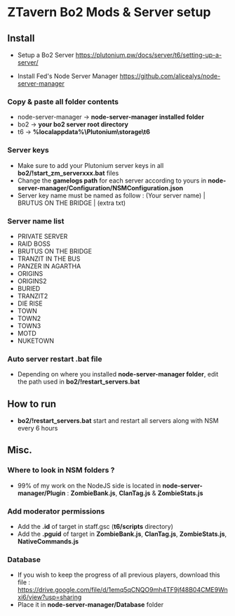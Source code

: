 # ZTavern Bo2 Mods & Server setup
## Install
- Setup a Bo2 Server
https://plutonium.pw/docs/server/t6/setting-up-a-server/

- Install Fed's Node Server Manager
https://github.com/alicealys/node-server-manager

### Copy & paste all folder contents
- node-server-manager -> **node-server-manager installed folder**
- bo2 -> **your bo2 server root directory**
- t6 -> **%localappdata%\Plutonium\storage\t6**

### Server keys
- Make sure to add your Plutonium server keys in all **bo2/!start_zm_serverxxx.bat** files
- Change the **gamelogs path** for each server according to yours in **node-server-manager/Configuration/NSMConfiguration.json**
- Server key name must be named as follow :
(Your server name) | BRUTUS ON THE BRIDGE | (extra txt)

### Server name list 
- PRIVATE SERVER
- RAID BOSS
- BRUTUS ON THE BRIDGE
- TRANZIT IN THE BUS
- PANZER IN AGARTHA
- ORIGINS
- ORIGINS2
- BURIED
- TRANZIT2
- DIE RISE
- TOWN
- TOWN2
- TOWN3
- MOTD
- NUKETOWN

### Auto server restart .bat file
- Depending on where you installed **node-server-manager folder**, edit the path used in **bo2/!restart_servers.bat**

## How to run
- **bo2/!restart_servers.bat** start and restart all servers along with NSM every 6 hours

## Misc.
### Where to look in NSM folders ?
- 99% of my work on the NodeJS side is located in **node-server-manager/Plugin** : **ZombieBank.js**, **ClanTag.js** & **ZombieStats.js**

### Add moderator permissions
- Add the **.id** of target in staff.gsc (**t6/scripts** directory)
- Add the **.pguid** of target in **ZombieBank.js**, **ClanTag.js**, **ZombieStats.js**, **NativeCommands.js**

### Database
- If you wish to keep the progress of all previous players, download this file :
https://drive.google.com/file/d/1emq5qCNQO9mh4TF9jf48B04CME9Wnxi6/view?usp=sharing
- Place it in **node-server-manager/Database** folder
